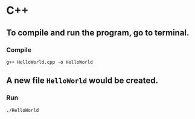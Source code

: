 # C++


## To compile and run the program, go to terminal.
### Compile 

    g++ HelloWorld.cpp -o HelloWorld

## A new file `HelloWorld` would be created.
### Run 

    ./HelloWorld